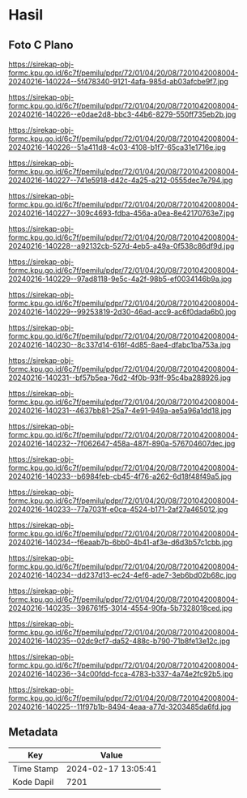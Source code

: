 # Hasil

## Foto C Plano

https://sirekap-obj-formc.kpu.go.id/6c7f/pemilu/pdpr/72/01/04/20/08/7201042008004-20240216-140224--5f478340-9121-4afa-985d-ab03afcbe9f7.jpg

https://sirekap-obj-formc.kpu.go.id/6c7f/pemilu/pdpr/72/01/04/20/08/7201042008004-20240216-140226--e0dae2d8-bbc3-44b6-8279-550ff735eb2b.jpg

https://sirekap-obj-formc.kpu.go.id/6c7f/pemilu/pdpr/72/01/04/20/08/7201042008004-20240216-140226--51a411d8-4c03-4108-b1f7-65ca31e1716e.jpg

https://sirekap-obj-formc.kpu.go.id/6c7f/pemilu/pdpr/72/01/04/20/08/7201042008004-20240216-140227--741e5918-d42c-4a25-a212-0555dec7e794.jpg

https://sirekap-obj-formc.kpu.go.id/6c7f/pemilu/pdpr/72/01/04/20/08/7201042008004-20240216-140227--309c4693-fdba-456a-a0ea-8e42170763e7.jpg

https://sirekap-obj-formc.kpu.go.id/6c7f/pemilu/pdpr/72/01/04/20/08/7201042008004-20240216-140228--a92132cb-527d-4eb5-a49a-0f538c86df9d.jpg

https://sirekap-obj-formc.kpu.go.id/6c7f/pemilu/pdpr/72/01/04/20/08/7201042008004-20240216-140229--97ad8118-9e5c-4a2f-98b5-ef0034146b9a.jpg

https://sirekap-obj-formc.kpu.go.id/6c7f/pemilu/pdpr/72/01/04/20/08/7201042008004-20240216-140229--99253819-2d30-46ad-acc9-ac6f0dada6b0.jpg

https://sirekap-obj-formc.kpu.go.id/6c7f/pemilu/pdpr/72/01/04/20/08/7201042008004-20240216-140230--8c337d14-616f-4d85-8ae4-dfabc1ba753a.jpg

https://sirekap-obj-formc.kpu.go.id/6c7f/pemilu/pdpr/72/01/04/20/08/7201042008004-20240216-140231--bf57b5ea-76d2-4f0b-93ff-95c4ba288926.jpg

https://sirekap-obj-formc.kpu.go.id/6c7f/pemilu/pdpr/72/01/04/20/08/7201042008004-20240216-140231--4637bb81-25a7-4e91-949a-ae5a96a1dd18.jpg

https://sirekap-obj-formc.kpu.go.id/6c7f/pemilu/pdpr/72/01/04/20/08/7201042008004-20240216-140232--7f062647-458a-487f-890a-576704607dec.jpg

https://sirekap-obj-formc.kpu.go.id/6c7f/pemilu/pdpr/72/01/04/20/08/7201042008004-20240216-140233--b6984feb-cb45-4f76-a262-6d18f48f49a5.jpg

https://sirekap-obj-formc.kpu.go.id/6c7f/pemilu/pdpr/72/01/04/20/08/7201042008004-20240216-140233--77a7031f-e0ca-4524-b171-2af27a465012.jpg

https://sirekap-obj-formc.kpu.go.id/6c7f/pemilu/pdpr/72/01/04/20/08/7201042008004-20240216-140234--f6eaab7b-6bb0-4b41-af3e-d6d3b57c1cbb.jpg

https://sirekap-obj-formc.kpu.go.id/6c7f/pemilu/pdpr/72/01/04/20/08/7201042008004-20240216-140234--dd237d13-ec24-4ef6-ade7-3eb6bd02b68c.jpg

https://sirekap-obj-formc.kpu.go.id/6c7f/pemilu/pdpr/72/01/04/20/08/7201042008004-20240216-140235--396761f5-3014-4554-90fa-5b7328018ced.jpg

https://sirekap-obj-formc.kpu.go.id/6c7f/pemilu/pdpr/72/01/04/20/08/7201042008004-20240216-140235--02dc9cf7-da52-488c-b790-71b8fe13e12c.jpg

https://sirekap-obj-formc.kpu.go.id/6c7f/pemilu/pdpr/72/01/04/20/08/7201042008004-20240216-140236--34c00fdd-fcca-4783-b337-4a74e2fc92b5.jpg

https://sirekap-obj-formc.kpu.go.id/6c7f/pemilu/pdpr/72/01/04/20/08/7201042008004-20240216-140225--11f97b1b-8494-4eaa-a77d-3203485da6fd.jpg


## Metadata

| Key        | Value               |
| ---------- | ------------------- |
| Time Stamp | 2024-02-17 13:05:41 |
| Kode Dapil | 7201                |



